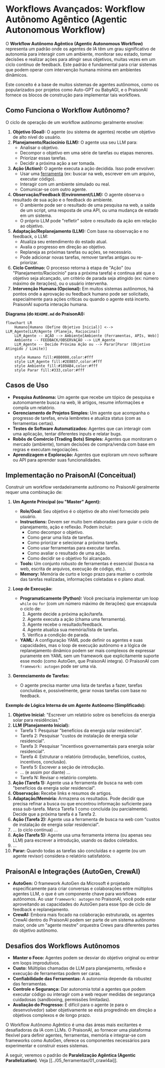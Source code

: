 # Workflows Avançados: Workflow Autônomo Agêntico (Agentic Autonomous Workflow)

O **Workflow Autônomo Agêntico (Agentic Autonomous Workflow)** representa um padrão onde os agentes de IA têm um grau significativo de autonomia para interagir com um ambiente, monitorar seu estado, tomar decisões e realizar ações para atingir seus objetivos, muitas vezes em um ciclo contínuo de feedback. Este padrão é fundamental para criar sistemas que podem operar com intervenção humana mínima em ambientes dinâmicos.

Este conceito é a base de muitos sistemas de agentes autônomos, como os popularizados por projetos como Auto-GPT ou BabyAGI, e o PraisonAI fornece os blocos de construção para implementar tais workflows.

## Como Funciona o Workflow Autônomo?

O ciclo de operação de um workflow autônomo geralmente envolve:

1.  **Objetivo (Goal):** O agente (ou sistema de agentes) recebe um objetivo de alto nível do usuário.
2.  **Planejamento/Raciocínio (LLM):** O agente usa seu LLM para:
    *   Analisar o objetivo.
    *   Decompor o objetivo em uma série de tarefas ou etapas menores.
    *   Priorizar essas tarefas.
    *   Decidir a próxima ação a ser tomada.
3.  **Ação (Action):** O agente executa a ação decidida. Isso pode envolver:
    *   Usar uma [ferramenta](./../02_conceitos_fundamentais/04_ferramentas.md) (ex: buscar na web, escrever em um arquivo, executar código).
    *   Interagir com um ambiente simulado ou real.
    *   Comunicar-se com outro agente.
4.  **Observação/Feedback (Environment/LLM):** O agente observa o resultado de sua ação e o feedback do ambiente.
    *   O ambiente pode ser o resultado de uma pesquisa na web, a saída de um script, uma resposta de uma API, ou uma mudança de estado em um sistema.
    *   O próprio LLM pode "refletir" sobre o resultado da ação em relação ao objetivo.
5.  **Adaptação/Replanejamento (LLM):** Com base na observação e no feedback, o LLM:
    *   Atualiza seu entendimento do estado atual.
    *   Avalia o progresso em direção ao objetivo.
    *   Replaneja as próximas tarefas ou ações, se necessário.
    *   Pode adicionar novas tarefas, remover tarefas antigas ou re-priorizar.
6.  **Ciclo Contínuo:** O processo retorna à etapa de "Ação" (ou "Planejamento/Raciocínio" para a próxima tarefa) e continua até que o objetivo seja alcançado, um critério de parada seja atingido (ex: número máximo de iterações), ou o usuário intervenha.
7.  **Intervenção Humana (Opcional):** Em muitos sistemas autônomos, há pontos onde a aprovação ou feedback humano pode ser solicitado, especialmente para ações críticas ou quando o agente está incerto. PraisonAI suporta interação humana.

**Diagrama (do `README.md` do PraisonAI):**
```mermaid
flowchart LR
    Humano[Humano (Define Objetivo Inicial)] <--> LLM_Agente[LLM/Agente (Planeja, Raciocina)]
    LLM_Agente -- AÇÃO --> Ambiente[Ambiente (Ferramentas, APIs, Web)]
    Ambiente -- FEEDBACK/OBSERVAÇÃO --> LLM_Agente
    LLM_Agente -- Decide Próxima Ação ou --> Parar[Parar (Objetivo Atingido / Limite)]

    style Humano fill:#8B0000,color:#fff
    style LLM_Agente fill:#2E8B57,color:#fff
    style Ambiente fill:#189AB4,color:#fff
    style Parar fill:#333,color:#fff
```

## Casos de Uso

*   **Pesquisa Autônoma:** Um agente que recebe um tópico de pesquisa e autonomamente busca na web, lê artigos, resume informações e compila um relatório.
*   **Gerenciamento de Projetos Simples:** Um agente que acompanha o progresso de tarefas, envia lembretes e atualiza status (com as ferramentas certas).
*   **Testes de Software Automatizados:** Agentes que can interagir com uma aplicação, tentar diferentes inputs e relatar bugs.
*   **Robôs de Comércio (Trading Bots) Simples:** Agentes que monitoram o mercado (ambiente), tomam decisões de compra/venda com base em regras e executam negociações.
*   **Aprendizagem e Exploração:** Agentes que exploram um novo software ou API para aprender suas funcionalidades.

## Implementação no PraisonAI (Conceitual)

Construir um workflow verdadeiramente autônomo no PraisonAI geralmente requer uma combinação de:

1.  **Um Agente Principal (ou "Master" Agent):**
    *   **Role/Goal:** Seu objetivo é o objetivo de alto nível fornecido pelo usuário.
    *   **Instructions:** Devem ser muito bem elaboradas para guiar o ciclo de planejamento, ação e reflexão. Podem incluir:
        *   Como decompor o objetivo.
        *   Como gerar uma lista de tarefas.
        *   Como priorizar e selecionar a próxima tarefa.
        *   Como usar ferramentas para executar tarefas.
        *   Como avaliar o resultado de uma ação.
        *   Como decidir se o objetivo foi alcançado.
    *   **Tools:** Um conjunto robusto de ferramentas é essencial (busca na web, escrita de arquivos, execução de código, etc.).
    *   **Memory:** Memória de curto e longo prazo para manter o controle das tarefas realizadas, informações coletadas e o plano atual.

2.  **Loop de Execução:**
    *   **Programaticamente (Python):** Você precisaria implementar um loop `while` ou `for` (com um número máximo de iterações) que encapsula o ciclo de:
        1.  Agente decide a próxima ação/tarefa.
        2.  Agente executa a ação (chama uma ferramenta).
        3.  Agente recebe o resultado/feedback.
        4.  Agente atualiza sua memória/lista de tarefas.
        5.  Verifica a condição de parada.
    *   **YAML:** A configuração YAML pode definir os agentes e suas capacidades, mas o loop de execução autônomo e a lógica de replanejamento dinâmico podem ser mais complexos de expressar puramente em YAML sem um framework que explicitamente suporte esse modo (como AutoGen, que PraisonAI integra). O PraisonAI com `framework: autogen` pode ser uma via.

3.  **Gerenciamento de Tarefas:**
    *   O agente precisa manter uma lista de tarefas a fazer, tarefas concluídas e, possivelmente, gerar novas tarefas com base no feedback.

**Exemplo de Lógica Interna de um Agente Autônomo (Simplificado):**

1.  **Objetivo Inicial:** "Escrever um relatório sobre os benefícios da energia solar para residências."
2.  **LLM (Planejamento Inicial):**
    *   Tarefa 1: Pesquisar "benefícios da energia solar residencial".
    *   Tarefa 2: Pesquisar "custos de instalação de energia solar residencial".
    *   Tarefa 3: Pesquisar "incentivos governamentais para energia solar residencial".
    *   Tarefa 4: Estruturar o relatório (introdução, benefícios, custos, incentivos, conclusão).
    *   Tarefa 5: Escrever a seção de introdução.
    *   ... (e assim por diante) ...
    *   Tarefa N: Revisar o relatório completo.
3.  **Ação (Tarefa 1):** Agente usa a ferramenta de busca na web com "benefícios da energia solar residencial".
4.  **Observação:** Recebe links e resumos de artigos.
5.  **Adaptação/Memória:** Armazena os resultados. Pode decidir que precisa refinar a busca ou que encontrou informação suficiente para essa sub-tarefa. Marca Tarefa 1 como concluída (ou parcialmente). Decide que a próxima tarefa é a Tarefa 2.
6.  **Ação (Tarefa 2):** Agente usa a ferramenta de busca na web com "custos de instalação de energia solar residencial".
7.  ... (o ciclo continua) ...
8.  **Ação (Tarefa 5):** Agente usa uma ferramenta interna (ou apenas seu LLM) para escrever a introdução, usando os dados coletados.
9.  ...
10. **Parar:** Quando todas as tarefas são concluídas e o agente (ou um agente revisor) considera o relatório satisfatório.

## PraisonAI e Integrações (AutoGen, CrewAI)

*   **AutoGen:** O framework AutoGen da Microsoft é projetado especificamente para criar conversas e colaborações entre múltiplos agentes LLM, o que é um componente chave para workflows autônomos. Ao usar `framework: autogen` no PraisonAI, você pode estar aproveitando as capacidades do AutoGen para esse tipo de ciclo de feedback e replanejamento.
*   **CrewAI:** Embora mais focado na colaboração estruturada, os agentes CrewAI dentro do PraisonAI podem ser parte de um sistema autônomo maior, onde um "agente mestre" orquestra Crews para diferentes partes do objetivo autônomo.

## Desafios dos Workflows Autônomos

*   **Manter o Foco:** Agentes podem se desviar do objetivo original ou entrar em loops improdutivos.
*   **Custo:** Múltiplas chamadas de LLM para planejamento, reflexão e execução de ferramentas podem ser caras.
*   **Confiabilidade das Ferramentas:** A autonomia depende da robustez das ferramentas.
*   **Controle e Segurança:** Dar autonomia total a agentes que podem executar código ou interagir com a web requer medidas de segurança cuidadosas (sandboxing, permissões limitadas).
*   **Avaliação do Progresso:** É difícil para o agente (e para o desenvolvedor) saber objetivamente se está progredindo em direção a objetivos complexos e de longo prazo.

O Workflow Autônomo Agêntico é uma das áreas mais excitantes e desafiadoras da IA com LLMs. O PraisonAI, ao fornecer uma plataforma flexível para definir agentes, ferramentas, memória e integrar-se com frameworks como AutoGen, oferece os componentes necessários para experimentar e construir esses sistemas.

A seguir, veremos o padrão de **Paralelização Agêntica (Agentic Parallelization)**.
Veja [[../05_ferramentas/01_crawl4ai]].
